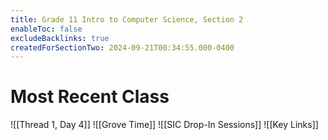 ```yaml
---
title: Grade 11 Intro to Computer Science, Section 2
enableToc: false
excludeBacklinks: true
createdForSectionTwo: 2024-09-21T00:34:55.000-0400
---
```

# Most Recent Class
![[Thread 1, Day 4]]
![[Grove Time]]
![[SIC Drop-In Sessions]]
![[Key Links]]